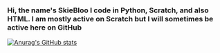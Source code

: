 ### Hi, the name's SkieBloo I code in Python, Scratch, and also HTML.  I am mostly active on Scratch but I will sometimes be active here on GitHub
[![Anurag's GitHub stats](https://github-readme-stats.vercel.app/api?username=SkieBloo)](https://github.com/anuraghazra/github-readme-stats)

<!--
**SkieBloo/SkieBloo** is a ✨ _special_ ✨ repository because its `README.md` (this file) appears on your GitHub profile.

Here are some ideas to get you started:

- 🔭 I’m currently working on ...
- 🌱 I’m currently learning ...
- 👯 I’m looking to collaborate on ...
- 🤔 I’m looking for help with ...
- 💬 Ask me about ...
- 📫 How to reach me: ...
- 😄 Pronouns: ...
- ⚡ Fun fact: ...
-->
